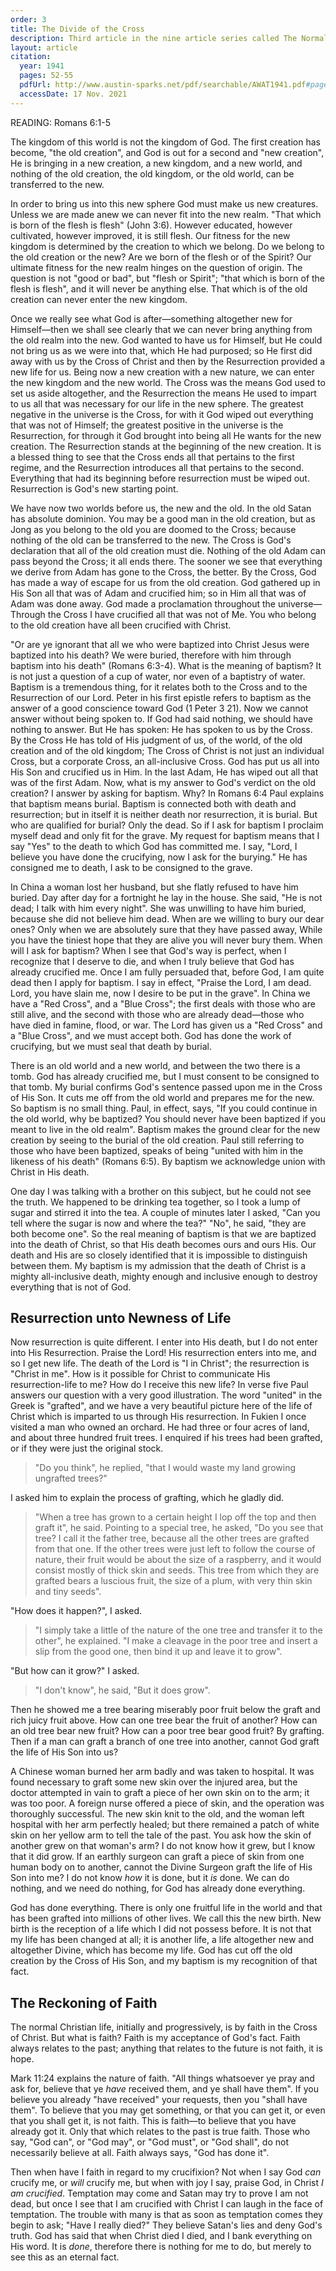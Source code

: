 ```yaml
---
order: 3
title: The Divide of the Cross
description: Third article in the nine article series called The Normal Christian Life by Watchman Nee. This article was released in the March-April 1941 issue of a Witness and a Testimony.
layout: article
citation:
  year: 1941
  pages: 52-55
  pdfUrl: http://www.austin-sparks.net/pdf/searchable/AWAT1941.pdf#page=52&zoom=auto,-127,311
  accessDate: 17 Nov. 2021
---
```


READING: Romans 6:1-5

The kingdom of this world is not the kingdom of God. The first creation has
become, "the old creation", and God is out for a second and "new creation", He
is bringing in a new creation, a new kingdom, and a new world, and nothing of
the old creation, the old kingdom, or the old world, can be transferred to the
new.

In order to bring us into this new sphere God must make us new creatures. Unless
we are made anew we can never fit into the new realm. "That which is born of the
flesh is flesh" (John 3:6). However educated, however cultivated, however
improved, it is still flesh. Our fitness for the new kingdom is determined by
the creation to which we belong. Do we belong to the old creation or the new?
Are we born of the flesh or of the Spirit? Our ultimate fitness for the new
realm hinges on the question of origin. The question is not "good or bad", but
"flesh or Spirit"; "that which is born of the flesh is flesh", and it will never
be anything else. That which is of the old creation can never enter the new
kingdom.

Once we really see what God is after—something altogether new for Himself—then
we shall see clearly that we can never bring anything from the old realm into
the new. God wanted to have us for Himself, but He could not bring us as we were
into that, which He had purposed; so He first did away with us by the Cross of
Christ and then by the Resurrection provided a new life for us. Being now a new
creation with a new nature, we can enter the new kingdom and the new world. The
Cross was the means God used to set us aside altogether, and the Resurrection
the means He used to impart to us all that was necessary for our life in the new
sphere. The greatest negative in the universe is the Cross, for with it God
wiped out everything that was not of Himself; the greatest positive in the
universe is the Resurrection, for through it God brought into being all He wants
for the new creation. The Resurrection stands at the beginning of the new
creation. It is a blessed thing to see that the Cross ends all that pertains to
the first regime, and the Resurrection introduces all that pertains to the
second. Everything that had its beginning before resurrection must be wiped out.
Resurrection is God's new starting point.

We have now two worlds before us, the new and the old. In the old Satan has
absolute dominion. You may be a good man in the old creation, but as Jong as you
belong to the old you are doomed to the Cross; because nothing of the old can be
transferred to the new. The Cross is God's declaration that all of the old
creation must die. Nothing of the old Adam can pass beyond the Cross; it all
ends there. The sooner we see that everything we derive from Adam has gone to
the Cross, the better. By the Cross, God has made a way of escape for us from
the old creation. God gathered up in His Son all that was of Adam and crucified
him; so in Him all that was of Adam was done away. God made a proclamation
throughout the universe—Through the Cross I have crucified all that was not of
Me. You who belong to the old creation have all been crucified with Christ.

"Or are ye ignorant that all we who were baptized into Christ Jesus were
baptized into his death? We were buried, therefore with him through baptism into
his death" (Romans 6:3-4). What is the meaning of baptism? It is not just a
question of a cup of water, nor even of a baptistry of water. Baptism is a
tremendous thing, for it relates both to the Cross and to the Resurrection of
our Lord. Peter in his first epistle refers to baptism as the answer of a good
conscience toward God (1 Peter 3 21). Now we cannot answer without being spoken
to. If God had said nothing, we should have nothing to answer. But He has
spoken: He has spoken to us by the Cross. By the Cross He has told of His
judgment of us, of the world, of the old creation and of the old kingdom; The
Cross of Christ is not just an individual Cross, but a corporate Cross, an
all-inclusive Cross. God has put us all into His Son and crucified us in Him. In
the last Adam, He has wiped out all that was of the first Adam. Now, what is my
answer to God's verdict on the old creation? I answer by asking for baptism.
Why? In Romans 6:4 Paul explains that baptism means burial. Baptism is connected
both with death and resurrection; but in itself it is neither death nor
resurrection, it is burial. But who are qualified for burial? Only the dead. So
if I ask for baptism I proclaim myself dead and only fit for the grave. My
request for baptism means that I say "Yes" to the death to which God has
committed me. I say, "Lord, I believe you have done the crucifying, now I ask
for the burying." He has consigned me to death, I ask to be consigned to the
grave.

In China a woman lost her husband, but she flatly refused to have him buried.
Day after day for a fortnight he lay in the house. She said, "He is not dead; I
talk with him every night". She was unwilling to have him buried, because she
did not believe him dead. When are we willing to bury our dear ones? Only when
we are absolutely sure that they have passed away, While you have the tiniest
hope that they are alive you will never bury them. When will I ask for baptism?
When I see that God's way is perfect, when I recognize that I deserve to die,
and when I truly believe that God has already crucified me. Once I am fully
persuaded that, before God, I am quite dead then I apply for baptism. I say in
effect, "Praise the Lord, I am dead. Lord, you have slain me, now I desire to be
put in the grave". In China we have a "Red Cross", and a "Blue Cross"; the first
deals with those who are still alive, and the second with those who are already
dead—those who have died in famine, flood, or war. The Lord has given us a "Red
Cross" and a "Blue Cross", and we must accept both. God has done the work of
crucifying, but we must seal that death by burial.

There is an old world and a new world, and between the two there is a tomb. God
has already crucified me, but I must consent to be consigned to that tomb. My
burial confirms God's sentence passed upon me in the Cross of His Son. It cuts
me off from the old world and prepares me for the new. So baptism is no small
thing. Paul, in effect, says, "If you could continue in the old world, why be
baptized? You should never have been baptized if you meant to live in the old
realm". Baptism makes the ground clear for the new creation by seeing to the
burial of the old creation. Paul still referring to those who have been
baptized, speaks of being "united with him in the likeness of his death" (Romans
6:5). By baptism we acknowledge union with Christ in His death.

One day I was talking with a brother on this subject, but he could not see the
truth. We happened to be drinking tea together, so I took a lump of sugar and
stirred it into the tea. A couple of minutes later I asked, "Can you tell where
the sugar is now and where the tea?" "No", he said, "they are both become one".
So the real meaning of baptism is that we are baptized into the death of Christ,
so that His death becomes ours and ours His. Our death and His are so closely
identified that it is impossible to distinguish between them. My baptism is my
admission that the death of Christ is a mighty all-inclusive death, mighty
enough and inclusive enough to destroy everything that is not of God.

## Resurrection unto Newness of Life

Now resurrection is quite different. I enter into His death, but I do not enter
into His Resurrection. Praise the Lord! His resurrection enters into me, and so
I get new life. The death of the Lord is "I in Christ"; the resurrection is
"Christ in me". How is it possible for Christ to communicate His
resurrection-life to me? How do I receive this new life? In verse five Paul
answers our question with a very good illustration. The word "united" in the
Greek is "grafted", and we have a very beautiful picture here of the life of
Christ which is imparted to us through His resurrection. In Fukien I once
visited a man who owned an orchard. He had three or four acres of land, and
about three hundred fruit trees. I enquired if his trees had been grafted, or if
they were just the original stock.

> "Do you think", he replied, "that I would waste my land growing ungrafted
> trees?"

I asked him to explain the process of grafting, which he gladly did.

> "When a tree has grown to a certain height I lop off the top and then graft
> it", he said. Pointing to a special tree, he asked, "Do you see that tree? I
> call it the father tree, because all the other trees are grafted from that
> one. If the other trees were just left to follow the course of nature, their
> fruit would be about the size of a raspberry, and it would consist mostly of
> thick skin and seeds. This tree from which they are grafted bears a luscious
> fruit, the size of a plum, with very thin skin and tiny seeds".

"How does it happen?", I asked.

> "I simply take a little of the nature of the one tree and transfer it to the
> other", he explained. "I make a cleavage in the poor tree and insert a slip
> from the good one, then bind it up and leave it to grow".

"But how can it grow?" I asked.

> "I don't know", he said, "But it does grow".

Then he showed me a tree bearing miserably poor fruit below the graft and rich
juicy fruit above. How can one tree bear the fruit of another? How can an old
tree bear new fruit? How can a poor tree bear good fruit? By grafting. Then if a
man can graft a branch of one tree into another, cannot God graft the life of
His Son into us?

A Chinese woman burned her arm badly and was taken to hospital. It was found
necessary to graft some new skin over the injured area, but the doctor attempted
in vain to graft a piece of her own skin on to the arm; it was too poor. A
foreign nurse offered a piece of skin, and the operation was thoroughly
successful. The new skin knit to the old, and the woman left hospital with her
arm perfectly healed; but there remained a patch of white skin on her yellow arm
to tell the tale of the past. You ask how the skin of another grew on that
woman's arm? I do not know how it grew, but I know that it did grow. If an
earthly surgeon can graft a piece of skin from one human body on to another,
cannot the Divine Surgeon graft the life of His Son into me? I do not know _how_
it is done, but it _is_ done. We can do nothing, and we need do nothing, for God
has already done everything.

God has done everything. There is only one fruitful life in the world and that
has been grafted into millions of other lives. We call this the new birth. New
birth is the reception of a life which I did not possess before. It is not that
my life has been changed at all; it is another life, a life altogether new and
altogether Divine, which has become my life. God has cut off the old creation by
the Cross of His Son, and my baptism is my recognition of that fact.

## The Reckoning of Faith

The normal Christian life, initially and progressively, is by faith in the Cross
of Christ. But what is faith? Faith is my acceptance of God's fact. Faith always
relates to the past; anything that relates to the future is not faith, it is
hope.

Mark 11:24 explains the nature of faith. "All things whatsoever ye pray and ask
for, believe that ye _have_ received them, and ye shall have them". If you
believe you already "have received" your requests, then you "shall have them".
To believe that you may get something, or that you can get it, or even that you
shall get it, is not faith. This is faith—to believe that you have already got
it. Only that which relates to the past is true faith. Those who say, "God can",
or "God may", or "God must", or "God shall", do not necessarily believe at all.
Faith always says, "God has done it".

Then when have I faith in regard to my crucifixion? Not when I say God _can_
crucify me, or _will_ crucify me, but when with joy I say, praise God, in Christ
_I am crucified_. Temptation may come and Satan may try to prove I am not dead,
but once I see that I am crucified with Christ I can laugh in the face of
temptation. The trouble with many is that as soon as temptation comes they begin
to ask; "Have I really died?" They believe Satan's lies and deny God's truth.
God has said that when Christ died I died, and I bank everything on His word. It
is _done_, therefore there is nothing for me to do, but merely to see this as an
eternal fact.
